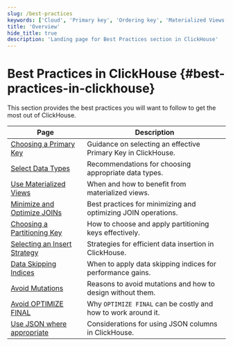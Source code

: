 ```yaml
---
slug: /best-practices
keywords: ['Cloud', 'Primary key', 'Ordering key', 'Materialized Views', 'Best Practices', 'Bulk Inserts', 'Asynchronous Inserts', 'Avoid Mutations', 'Avoid nullable Columns', 'Avoid Optimize Final', 'Partitioning Key']
title: 'Overview'
hide_title: true
description: 'Landing page for Best Practices section in ClickHouse'
---
```


# Best Practices in ClickHouse {#best-practices-in-clickhouse}

This section provides the best practices you will want to follow to get the most out of ClickHouse.

| Page                                                                 | Description                                                              |
|----------------------------------------------------------------------|--------------------------------------------------------------------------|
| [Choosing a Primary Key](/best-practices/choosing-a-primary-key)     | Guidance on selecting an effective Primary Key in ClickHouse.            |
| [Select Data Types](/best-practices/select-data-types)               | Recommendations for choosing appropriate data types.                     |
| [Use Materialized Views](/best-practices/use-materialized-views)     | When and how to benefit from materialized views.                         |
| [Minimize and Optimize JOINs](/best-practices/minimize-optimize-joins)| Best practices for minimizing and optimizing JOIN operations.            |
| [Choosing a Partitioning Key](/best-practices/choosing-a-partitioning-key) | How to choose and apply partitioning keys effectively.              |
| [Selecting an Insert Strategy](/best-practices/selecting-an-insert-strategy) | Strategies for efficient data insertion in ClickHouse.             |
| [Data Skipping Indices](/best-practices/use-data-skipping-indices-where-appropriate) | When to apply data skipping indices for performance gains.    |
| [Avoid Mutations](/best-practices/avoid-mutations)                   | Reasons to avoid mutations and how to design without them.               |
| [Avoid OPTIMIZE FINAL](/best-practices/avoid-optimize-final)         | Why `OPTIMIZE FINAL` can be costly and how to work around it.           |
| [Use JSON where appropriate](/best-practices/use-json-where-appropriate) | Considerations for using JSON columns in ClickHouse.               |
